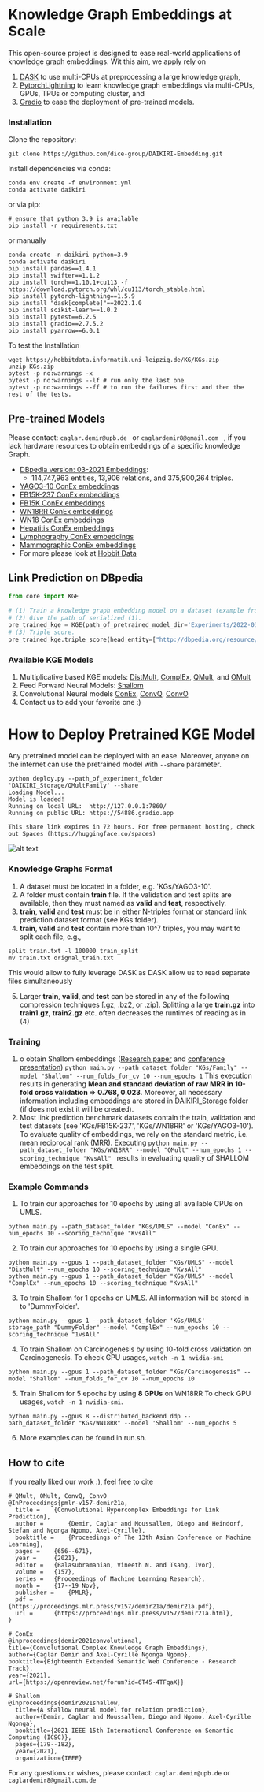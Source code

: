 # Knowledge Graph Embeddings at Scale

This open-source project is designed to ease real-world applications of knowledge graph embeddings. 
Wit this aim, we apply rely on
1. [DASK](https://dask.org/) to use multi-CPUs at preprocessing a large knowledge graph,
2. [PytorchLightning](https://www.pytorchlightning.ai/) to learn knowledge graph embeddings via multi-CPUs, GPUs, TPUs or  computing cluster, and
3. [Gradio](https://gradio.app/) to ease the deployment of pre-trained models.

### Installation
Clone the repository:
```
git clone https://github.com/dice-group/DAIKIRI-Embedding.git
```
Install dependencies via conda:
```
conda env create -f environment.yml
conda activate daikiri
```
or via pip:
```
# ensure that python 3.9 is available
pip install -r requirements.txt
```
or manually
```
conda create -n daikiri python=3.9
conda activate daikiri
pip install pandas==1.4.1
pip install swifter==1.1.2
pip install torch==1.10.1+cu113 -f https://download.pytorch.org/whl/cu113/torch_stable.html
pip install pytorch-lightning==1.5.9
pip install "dask[complete]"==2022.1.0
pip install scikit-learn==1.0.2
pip install pytest==6.2.5
pip install gradio==2.7.5.2
pip install pyarrow==6.0.1
```
To test the Installation
```
wget https://hobbitdata.informatik.uni-leipzig.de/KG/KGs.zip
unzip KGs.zip
pytest -p no:warnings -x
pytest -p no:warnings --lf # run only the last one
pytest -p no:warnings --ff # to run the failures first and then the rest of the tests.
```
## Pre-trained Models
Please contact:  ```caglar.demir@upb.de ``` or ```caglardemir8@gmail.com ``` , if you lack hardware resources to obtain embeddings of a specific knowledge Graph.
- [DBpedia version: 03-2021 Embeddings](https://hobbitdata.informatik.uni-leipzig.de/KGE/DBpediaQMultEmbeddings):
  - 114,747,963 entities, 13,906 relations, and 375,900,264 triples.
- [YAGO3-10 ConEx embeddings](https://hobbitdata.informatik.uni-leipzig.de/KGE/conex/YAGO3-10.zip)
- [FB15K-237 ConEx embeddings](https://hobbitdata.informatik.uni-leipzig.de/KGE/conex/FB15K-237.zip)
- [FB15K ConEx embeddings](https://hobbitdata.informatik.uni-leipzig.de/KGE/conex/FB15K.zip)
- [WN18RR ConEx embeddings](https://hobbitdata.informatik.uni-leipzig.de/KGE/conex/WN18RR.zip)
- [WN18 ConEx embeddings](https://hobbitdata.informatik.uni-leipzig.de/KGE/conex/WN18.zip)
- [Hepatitis ConEx embeddings](https://hobbitdata.informatik.uni-leipzig.de/KGE/conex/ConEx_Hepatitis.zip)
- [Lymphography ConEx embeddings](https://hobbitdata.informatik.uni-leipzig.de/KGE/conex/ConEx_Lymphography.zip)
- [Mammographic ConEx embeddings](https://hobbitdata.informatik.uni-leipzig.de/KGE/conex/ConEx_Mammographic.zip)
- For more please look at [Hobbit Data](https://hobbitdata.informatik.uni-leipzig.de/KGE/)

## Link Prediction on DBpedia

```python
from core import KGE

# (1) Train a knowledge graph embedding model on a dataset (example from DBpedia)
# (2) Give the path of serialized (1).
pre_trained_kge = KGE(path_of_pretrained_model_dir='Experiments/2022-03-11 08:30:52.896174')
# (3) Triple score.
pre_trained_kge.triple_score(head_entity=["http://dbpedia.org/resource/Albert_Einstein"],relation=["http://dbpedia.org/ontology/birthPlace"],tail_entity=["http://dbpedia.org/resource/Ulm"])

```
### Available KGE Models
1. Multiplicative based KGE models: [DistMult](https://arxiv.org/pdf/1412.6575.pdf), [ComplEx](https://arxiv.org/pdf/1606.06357.pdf), [QMult](https://proceedings.mlr.press/v157/demir21a.html), and [OMult](https://proceedings.mlr.press/v157/demir21a.html) 
2. Feed Forward Neural Models: [Shallom](https://arxiv.org/pdf/2101.09090.pdf)
3. Convolutional Neural models [ConEx](https://openreview.net/forum?id=6T45-4TFqaX&invitationId=eswc-conferences.org/ESWC/2021/Conference/Research_Track/Paper49/-/Camera_Ready_Revision&referrer=%5BTasks%5D(%2Ftasks)), [ConvQ](https://proceedings.mlr.press/v157/demir21a.html), [ConvO](https://proceedings.mlr.press/v157/demir21a.html)
4. Contact us to add your favorite one :)
# How to Deploy Pretrained KGE Model
Any pretrained model can be deployed with an ease. Moreover, anyone on the internet can use the pretrained model with ```--share``` parameter.
```
python deploy.py --path_of_experiment_folder 'DAIKIRI_Storage/QMultFamily' --share
Loading Model...
Model is loaded!
Running on local URL:  http://127.0.0.1:7860/
Running on public URL: https://54886.gradio.app

This share link expires in 72 hours. For free permanent hosting, check out Spaces (https://huggingface.co/spaces)
```
![alt text](core/figures/deploy_qmult_family.png)

### Knowledge Graphs Format
1. A dataset must be located in a folder, e.g. 'KGs/YAGO3-10'.
2. A folder must contain **train** file. If the validation and test splits are available, then they must named as **valid** and **test**, respectively.
3. **train**, **valid** and **test** must be in either [N-triples](https://www.w3.org/2001/sw/RDFCore/ntriples/) format or standard link prediction dataset format (see KGs folder).
4. **train**, **valid** and **test** contain more than 10^7 triples, you may want to split each file, e.g.,
```
split train.txt -l 100000 train_split
mv train.txt orignal_train.txt
```
This would allow to fully leverage DASK as DASK allow us to read separate files simultaneously

5. Larger **train**, **valid**, and **test** can be stored in any of the following compression techniques [.gz, .bz2, or .zip].
Splitting a large **train.gz** into **train1.gz**, **train2.gz** etc. often decreases the runtimes of reading as in (4)

### Training
1. o obtain Shallom embeddings ([Research paper](https://arxiv.org/abs/2101.09090) and [conference presentation](https://www.youtube.com/watch?v=LUDpdgdvTQg)) 
```python main.py --path_dataset_folder "KGs/Family" --model "Shallom" --num_folds_for_cv 10 --num_epochs 1```
This execution results in generating **Mean and standard deviation of raw MRR in 10-fold cross validation => 0.768, 0.023**. Moreover, all necessary information including embeddings are stored in DAIKIRI_Storage folder (if does not exist it will be created).
2. Most link prediction benchmark datasets contain the train, validation and test datasets (see 'KGs/FB15K-237', 'KGs/WN18RR' or 'KGs/YAGO3-10').
To evaluate quality of embeddings, we rely on the standard metric, i.e. mean reciprocal rank (MRR). Executing ```python main.py --path_dataset_folder "KGs/WN18RR" --model "QMult" --num_epochs 1 --scoring_technique "KvsAll" ```
results in evaluating quality of SHALLOM embeddings on the test split.

### Example Commands

1. To train our approaches for 10 epochs by using all available CPUs on UMLS. 
```
python main.py --path_dataset_folder "KGs/UMLS" --model "ConEx" --num_epochs 10 --scoring_technique "KvsAll"
```
2. To train our approaches for 10 epochs by using a single GPU.
```
python main.py --gpus 1 --path_dataset_folder "KGs/UMLS" --model "DistMult" --num_epochs 10 --scoring_technique "KvsAll"
python main.py --gpus 1 --path_dataset_folder "KGs/UMLS" --model "ComplEx" --num_epochs 10 --scoring_technique "KvsAll"
```

3. To train Shallom for 1 epochs on UMLS. All information will be stored in to 'DummyFolder'.
```
python main.py --gpus 1 --path_dataset_folder 'KGs/UMLS' --storage_path "DummyFolder" --model "ComplEx" --num_epochs 10 --scoring_technique "1vsAll"
```

4. To train Shallom on Carcinogenesis by using 10-fold cross validation on Carcinogenesis.  To check GPU usages, ```watch -n 1 nvidia-smi```
```
python main.py --gpus 1 --path_dataset_folder "KGs/Carcinogenesis" --model "Shallom" --num_folds_for_cv 10 --num_epochs 10
```
5. Train Shallom for 5 epochs by using **8 GPUs** on WN18RR To check GPU usages, ```watch -n 1 nvidia-smi```.
```
python main.py --gpus 8 --distributed_backend ddp --path_dataset_folder "KGs/WN18RR" --model 'Shallom' --num_epochs 5
```
6. More examples can be found in run.sh.

## How to cite
If you really liked our work :), feel free to cite 
```
# QMult, OMult, ConvQ, ConvO
@InProceedings{pmlr-v157-demir21a,
  title = 	 {Convolutional Hypercomplex Embeddings for Link Prediction},
  author =       {Demir, Caglar and Moussallem, Diego and Heindorf, Stefan and Ngonga Ngomo, Axel-Cyrille},
  booktitle = 	 {Proceedings of The 13th Asian Conference on Machine Learning},
  pages = 	 {656--671},
  year = 	 {2021},
  editor = 	 {Balasubramanian, Vineeth N. and Tsang, Ivor},
  volume = 	 {157},
  series = 	 {Proceedings of Machine Learning Research},
  month = 	 {17--19 Nov},
  publisher =    {PMLR},
  pdf = 	 {https://proceedings.mlr.press/v157/demir21a/demir21a.pdf},
  url = 	 {https://proceedings.mlr.press/v157/demir21a.html},
}

# ConEx
@inproceedings{demir2021convolutional,
title={Convolutional Complex Knowledge Graph Embeddings},
author={Caglar Demir and Axel-Cyrille Ngonga Ngomo},
booktitle={Eighteenth Extended Semantic Web Conference - Research Track},
year={2021},
url={https://openreview.net/forum?id=6T45-4TFqaX}}

# Shallom
@inproceedings{demir2021shallow,
  title={A shallow neural model for relation prediction},
  author={Demir, Caglar and Moussallem, Diego and Ngomo, Axel-Cyrille Ngonga},
  booktitle={2021 IEEE 15th International Conference on Semantic Computing (ICSC)},
  pages={179--182},
  year={2021},
  organization={IEEE}
```
For any questions or wishes, please contact:  ```caglar.demir@upb.de``` or ```caglardemir8@gmail.com.de```

